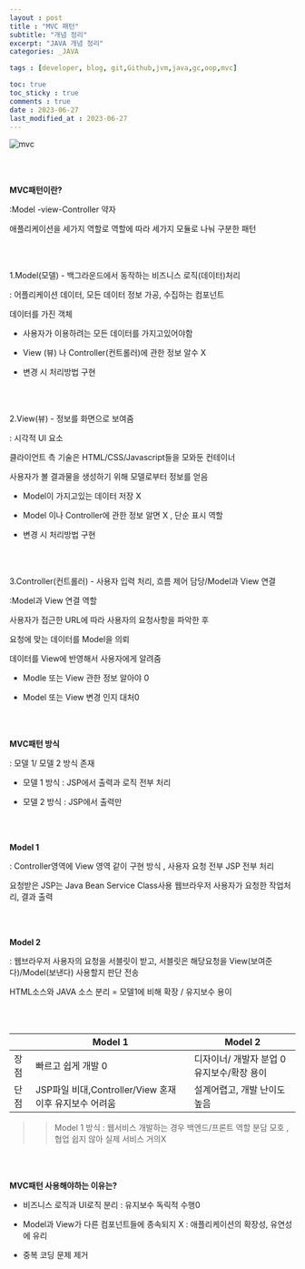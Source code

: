 ```yaml
---
layout : post
title : "MVC 패턴"
subtitle: "개념 정리"
excerpt: "JAVA 개념 정리"
categories: _JAVA

tags : [developer, blog, git,Github,jvm,java,gc,oop,mvc]

toc: true 
toc_sticky : true
comments : true
date : 2023-06-27
last_modified_at : 2023-06-27
---
```



![mvc](https://github.com/parkhyejin1/parkhyejin1/assets/130957833/f19931af-6952-42a1-87c5-02ba90a35497)

  <br/><br/> 

  

**MVC패턴이란?**

 

:Model -view-Controller 약자 

애플리케이션을 세가지 역할로 역할에 따라 세가지 모듈로 나눠 구분한 패턴



  <br/><br/> 

  

1.Model(모델) - 백그라운드에서 동작하는 비즈니스 로직(데이터)처리

 

: 어플리케이션 데이터, 모든 데이터 정보 가공, 수집하는 컴포넌트

  데이터를 가진 객체 

 

- 사용자가 이용하려는 모든 데이터를 가지고있어야함

- View (뷰) 나 Controller(컨트롤러)에 관한 정보 알수 X

- 변경 시 처리방법 구현 




  <br/><br/>


  

2.View(뷰) - 정보를 화면으로 보여줌

 

: 시각적 UI 요소

 클라이언트 측 기술은 HTML/CSS/Javascript들을 모와둔 컨테이너

 사용자가 볼 결과물을 생성하기 위해 모델로부터 정보를 얻음 

 

- Model이 가지고있는 데이터 저장 X

- Model 이나 Controller에 관한 정보 알면 X , 단순 표시 역할 

- 변경 시 처리방법 구현




  <br/><br/> 




3.Controller(컨트롤러) - 사용자 입력 처리, 흐름 제어 담당/Model과 View 연결

 

:Model과 View 연결 역할

사용자가 접근한 URL에 따라 사용자의 요청사항을 파악한 후 

요청에 맞는 데이터를 Model을 의뢰

데이터를 View에 반영해서 사용자에게 알려줌 

 

- Modle 또는 View 관한 정보 알아야 0 

- Model 또는 View 변경 인지 대처0



 
 <br/><br/> 
 



**MVC패턴 방식** 

 

: 모델 1/ 모델 2 방식 존재

 

- 모델 1 방식 : JSP에서 출력과 로직 전부 처리

- 모델 2 방식 : JSP에서 출력만 



 
 <br/><br/> 

 
 

**Model 1**

 

: Controller영역에 View 영역 같이 구현 방식 , 사용자 요청 전부 JSP 전부 처리

 요청받은 JSP는 Java Bean Service Class사용 웹브라우저 사용자가 요청한 작업처리, 결과 출력 


 

  <br/><br/> 


 

**Model 2**

 

: 웹브라우저 사용자의 요청을 서블릿이 받고, 서블릿은 해당요청을 View(보여준다)/Model(보낸다) 사용할지 판단 전송 

 HTML소스와 JAVA 소스 분리 = 모델1에 비해 확장 / 유지보수 용이 



 
 <br/><br/> 
 
 

 

||Model 1|Model 2|
|----|--------------|--------------------| 
|장점|	빠르고 쉽게 개발 0 |	디자이너/ 개발자 분업 0 유지보수/확장 용이|                      
|단점 |	JSP파일 비대,Controller/View 혼재 이후 유지보수 어려움|설계어렵고, 개발 난이도 높음|


>>Model 1 방식 : 웹서비스 개발하는 경우 백엔드/프론트 역할 분담 모호 ,협업 쉽지 않아 실제 서비스 거의X



 

  <br/><br/> 



 

**MVC패턴 사용해야하는 이유는?**

 

- 비즈니스 로직과 UI로직 분리 : 유지보수 독릭적 수행0

 

- Model과 View가 다른 컴포넌트들에 종속되지 X : 애플리케이션의 확장성, 유연성에 유리

 

- 중복 코딩 문제 제거 
